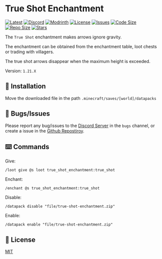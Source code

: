 # True Shot Enchantment

[![Latest](https://img.shields.io/github/v/release/lullaby6/true-shot-enchantment-data-pack?color=blueviolet&logo=github)](https://github.com/lullaby6/true-shot-enchantment-data-pack/releases)
[![Discord](https://img.shields.io/discord/1327308441324097681?label=discord&color=blue&logo=discord)](https://discord.gg/5UdcDa5xNC) 
[![Modrinth](https://img.shields.io/modrinth/dt/true-shot-enchantment-data-pack?label=modrinth&logo=modrinth)](https://modrinth.com/datapack/true-shot-enchantment-data-pack) 
[![License](https://img.shields.io/badge/license-mit-green)](https://github.com/lullaby6/true-shot-enchantment-data-pack/blob/main/LICENSE) 
[![Issues](https://img.shields.io/github/issues/lullaby6/true-shot-enchantment-data-pack?color=orange&logo=github)](https://github.com/lullaby6/true-shot-enchantment-data-pack/issues)
[![Code Size](https://img.shields.io/github/languages/code-size/lullaby6/true-shot-enchantment-data-pack?color=purple&logoColor=white)](https://github.com/lullaby6/true-shot-enchantment-data-pack)
[![Repo Size](https://img.shields.io/github/repo-size/lullaby6/true-shot-enchantment-data-pack?logo=dropbox&color=red)](https://github.com/lullaby6/true-shot-enchantment-data-pack)
[![Stars](https://img.shields.io/github/stars/lullaby6/true-shot-enchantment-data-pack?logo=github&color=yellow)](https://github.com/lullaby6/true-shot-enchantment-data-pack/stargazers)

The `True Shot` enchantment makes arrows ignore gravity.

The enchantment can be obtained from the enchantment table, loot chests or trading with villagers.

The true shot arrows disappear when the maximum height is exceeded.

Version: `1.21.X`

## 📂 Installation

Move the downloaded file in the path `.minecraft/saves/[world]/datapacks`

## 👾 Bugs/Issues

Please report any bug/issues to the [Discord Server](https://discord.gg/5UdcDa5xNC) in the `bugs` channel, or create a issue in the [Github Repostiroy](https://github.com/lullaby6/true-shot-enchantment-data-pack/issues).

## ⌨️ Commands

Give:

```mcfunction
/loot give @s loot true_shot_enchantment:true_shot
```

Enchant:

```mcfunction
/enchant @s true_shot_enchantment:true_shot
```

Disable:

```mcfunction
/datapack disable "file/true-shot-enchantment.zip"
```

Enable:

```mcfunction
/datapack enable "file/true-shot-enchantment.zip"
```

## 🪪 License

[MIT](https://github.com/lullaby6/true-shot-enchantment-data-pack/blob/main/LICENSE)